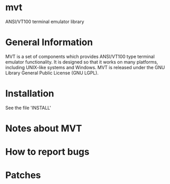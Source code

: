 mvt
===

ANSI/VT100 terminal emulator library

General Information
===================

MVT is a set of components which provides ANSI/VT100
type terminal emulator functionality. It is designed so that it works
on many platforms, including UNIX-like systems and Windows. MVT is
released under the GNU Library General Public License (GNU LGPL).

Installation
============

See the file 'INSTALL'

Notes about MVT
======================

How to report bugs
==================

Patches
=======
